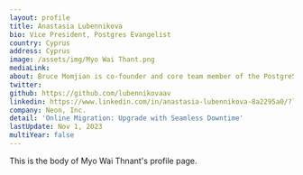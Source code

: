 ```yaml
---
layout: profile
title: Anastasia Lubennikova
bio: Vice President, Postgres Evangelist
country: Cyprus
address: Cyprus
image: /assets/img/Myo Wai Thant.png
mediaLink:
about: Bruce Momjian is co-founder and core team member of the PostgreSQL Global Development Group, and has worked on PostgreSQL since 1996. He has been employed by ED
twitter: 
github: https://github.com/lubennikovaav
linkedin: https://www.linkedin.com/in/anastasia-lubennikova-8a2295a0/?locale=en_US
company: Neon, Inc.
detail: 'Online Migration: Upgrade with Seamless Downtime'
lastUpdate: Nov 1, 2023
multiYear: false
---
```

This is the body of Myo Wai Thnant's profile page.